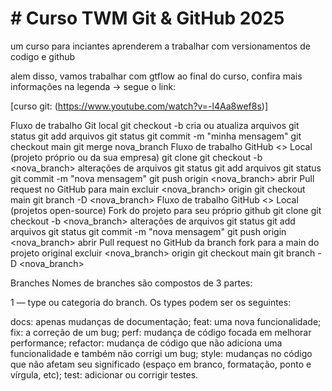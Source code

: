 # \# Curso TWM Git \& GitHub 2025

um curso para inciantes aprenderem a trabalhar com 
versionamentos de codigo e github

alem disso, vamos trabalhar com gtflow ao final do curso, confira mais informações na legenda -> segue o link:

[curso git: (https://www.youtube.com/watch?v=-l4Aa8wef8s)]


Fluxo de trabalho Git local
git checkout -b
cria ou atualiza arquivos
git status
git add arquivos
git status
git commit -m "minha mensagem"
git checkout main
git merge nova_branch
Fluxo de trabalho GitHub <> Local (projeto próprio ou da sua empresa)
git clone
git checkout -b <nova_branch>
alterações de arquivos
git status
git add arquivos
git status
git commit -m "nova mensagem"
git push origin <nova_branch>
abrir Pull request no GitHub para main
excluir <nova_branch> origin
git checkout main
git branch -D <nova_branch>
Fluxo de trabalho GitHub <> Local (projetos open-source)
Fork do projeto para seu próprio github
git clone
git checkout -b <nova_branch>
alterações de arquivos
git status
git add arquivos
git status
git commit -m "nova mensagem"
git push origin <nova_branch>
abrir Pull request no GitHub da branch fork para a main do projeto original
excluir <nova_branch> origin
git checkout main
git branch -D <nova_branch>


Branches
Nomes de branches são compostos de 3 partes:

1 — type ou categoria do branch. Os types podem ser os seguintes:

docs: apenas mudanças de documentação;
feat: uma nova funcionalidade;
fix: a correção de um bug;
perf: mudança de código focada em melhorar performance;
refactor: mudança de código que não adiciona uma funcionalidade e também não corrigi um bug;
style: mudanças no código que não afetam seu significado (espaço em branco, formatação, ponto e vírgula, etc);
test: adicionar ou corrigir testes.